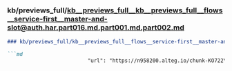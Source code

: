 ### kb/previews_full/kb__previews_full__kb__previews_full__flows__service-first__master-and-slot@auth.har.part016.md.part001.md.part002.md

```md
### kb/previews_full/kb__previews_full__flows__service-first__master-and-slot@auth.har.part016.md.part001.md (part 002)

```md
                          "url": "https://n958200.alteg.io/chunk-KO722YSM.js",
                  
```

```

```
